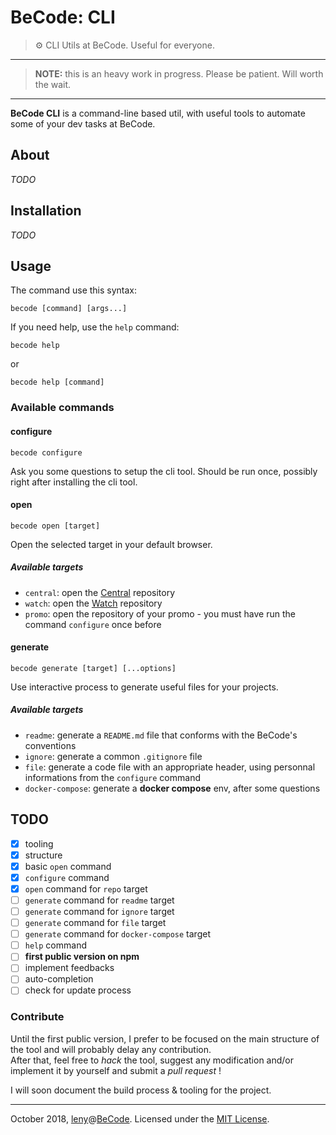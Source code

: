 # BeCode: CLI

> ⚙️ CLI Utils at BeCode. Useful for everyone.

* * *

> **NOTE:** this is an heavy work in progress. Please be patient. Will worth the wait.

* * *

**BeCode CLI** is a command-line based util, with useful tools to automate some of your dev tasks at BeCode.

## About

*TODO*

## Installation

*TODO*

## Usage

The command use this syntax:

    becode [command] [args...]

If you need help, use the `help` command:

    becode help

or

    becode help [command]

### Available commands

#### configure

    becode configure

Ask you some questions to setup the cli tool.
Should be run once, possibly right after installing the cli tool.

#### open

    becode open [target]

Open the selected target in your default browser.

##### Available targets

- `central`: open the [Central](https://github.com/becodeorg/Central) repository
- `watch`: open the [Watch](https://github.com/becodeorg/The-Watch) repository
- `promo`: open the repository of your promo - you must have run the command `configure` once before

#### generate

    becode generate [target] [...options]

Use interactive process to generate useful files for your projects.

##### Available targets

- `readme`: generate a `README.md` file that conforms with the BeCode's conventions
- `ignore`: generate a common `.gitignore` file
- `file`: generate a code file with an appropriate header, using personnal informations from the `configure` command
- `docker-compose`: generate a **docker compose** env, after some questions

## TODO

- [x] tooling
- [x] structure
- [x] basic `open` command
- [x] `configure` command
- [x] `open` command for `repo` target
- [ ] `generate` command for `readme` target
- [ ] `generate` command for `ignore` target
- [ ] `generate` command for `file` target
- [ ] `generate` command for `docker-compose` target
- [ ] `help` command
- [ ] **first public version on npm**
- [ ] implement feedbacks
- [ ] auto-completion
- [ ] check for update process

### Contribute

Until the first public version, I prefer to be focused on the main structure of the tool and will probably delay any contribution.  
After that, feel free to _hack_ the tool, suggest any modification and/or implement it by yourself and submit a _pull request_ !

I will soon document the build process & tooling for the project.

* * *

October 2018, [leny](https://leny.me)@[BeCode](https://becode.org).
Licensed under the [MIT License](./LICENSE).
